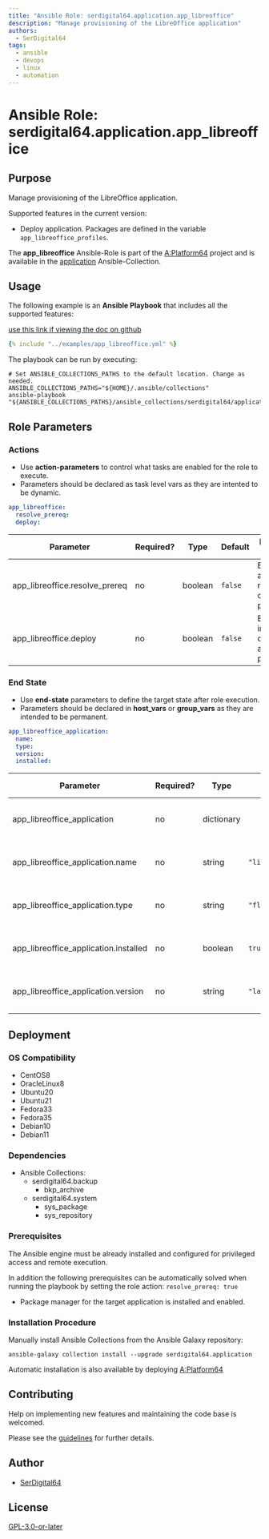 ```yaml
---
title: "Ansible Role: serdigital64.application.app_libreoffice"
description: "Manage provisioning of the LibreOffice application"
authors:
  - SerDigital64
tags:
  - ansible
  - devops
  - linux
  - automation
---
```


# Ansible Role: serdigital64.application.app_libreoffice

## Purpose

Manage provisioning of the LibreOffice application.

Supported features in the current version:

- Deploy application. Packages are defined in the variable `app_libreoffice_profiles`.

The **app_libreoffice** Ansible-Role is part of the [A:Platform64](https://github.com/serdigital64/aplatform64) project and is available in the [application](https://aplatform64.readthedocs.io/en/latest/collections/application) Ansible-Collection.

## Usage

The following example is an **Ansible Playbook** that includes all the supported features:

[use this link if viewing the doc on github](https://github.com/aplatform64/application/blob/main/playbooks/app_libreoffice.yml)

```yaml
{% include "../examples/app_libreoffice.yml" %}
```

The playbook can be run by executing:

```shell
# Set ANSIBLE_COLLECTIONS_PATHS to the default location. Change as needed.
ANSIBLE_COLLECTIONS_PATHS="${HOME}/.ansible/collections"
ansible-playbook "${ANSIBLE_COLLECTIONS_PATHS}/ansible_collections/serdigital64/application/playbooks/app_libreoffice.yml"
```

## Role Parameters

### Actions

- Use **action-parameters** to control what tasks are enabled for the role to execute.
- Parameters should be declared as task level vars as they are intented to be dynamic.

```yaml
app_libreoffice:
  resolve_prereq:
  deploy:
```

| Parameter                      | Required? | Type    | Default | Purpose / Value                             |
| ------------------------------ | --------- | ------- | ------- | ------------------------------------------- |
| app_libreoffice.resolve_prereq | no        | boolean | `false` | Enable automatic resolution of prequisites  |
| app_libreoffice.deploy         | no        | boolean | `false` | Enable installation of application packages |

### End State

- Use **end-state** parameters to define the target state after role execution.
- Parameters should be declared in **host_vars** or **group_vars** as they are intended to be permanent.

```yaml
app_libreoffice_application:
  name:
  type:
  version:
  installed:
```

| Parameter                             | Required? | Type       | Default         | Purpose / Value                    |
| ------------------------------------- | --------- | ---------- | --------------- | ---------------------------------- |
| app_libreoffice_application           | no        | dictionary |                 | Set application package end state  |
| app_libreoffice_application.name      | no        | string     | `"libreoffice"` | Select application package name    |
| app_libreoffice_application.type      | no        | string     | `"flatpak"`     | Select application package type    |
| app_libreoffice_application.installed | no        | boolean    | `true`          | Set application package end state  |
| app_libreoffice_application.version   | no        | string     | `"latest"`      | Select application package version |

## Deployment

### OS Compatibility

- CentOS8
- OracleLinux8
- Ubuntu20
- Ubuntu21
- Fedora33
- Fedora35
- Debian10
- Debian11

### Dependencies

- Ansible Collections:
  - serdigital64.backup
    - bkp_archive
  - serdigital64.system
    - sys_package
    - sys_repository

### Prerequisites

The Ansible engine must be already installed and configured for privileged access and remote execution.

In addition the following prerequisites can be automatically solved when running the playbook by setting the role action: `resolve_prereq: true`

- Package manager for the target application is installed and enabled.

### Installation Procedure

Manually install Ansible Collections from the Ansible Galaxy repository:

```shell
ansible-galaxy collection install --upgrade serdigital64.application
```

Automatic installation is also available by deploying [A:Platform64](https://aplatform64.readthedocs.io/en/latest/#deployment)

## Contributing

Help on implementing new features and maintaining the code base is welcomed.

Please see the [guidelines](https://aplatform64.readthedocs.io/en/latest/contributing/CONTRIBUTING) for further details.

## Author

- [SerDigital64](https://serdigital64.github.io/)

## License

[GPL-3.0-or-later](https://www.gnu.org/licenses/gpl-3.0.txt)
